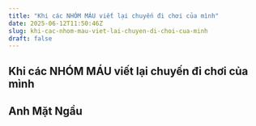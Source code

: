 ```yaml
---
title: "Khi các NHÓM MÁU viết lại chuyến đi chơi của mình"
date: 2025-06-12T11:50:46Z
slug: khi-cac-nhom-mau-viet-lai-chuyen-di-choi-cua-minh
draft: false
---
```


## Khi các NHÓM MÁU viết lại chuyến đi chơi của mình

## Anh Mặt Ngầu

